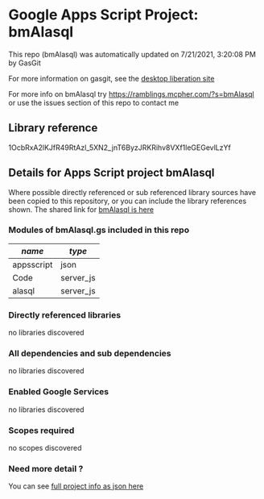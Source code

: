 # Google Apps Script Project: bmAlasql
This repo (bmAlasql) was automatically updated on 7/21/2021, 3:20:08 PM by GasGit

For more information on gasgit, see the [desktop liberation site](https://ramblings.mcpher.com/drive-sdk-and-github/migrategasgit/ "desktop liberation")

For more info on bmAlasql try https://ramblings.mcpher.com/?s=bmAlasql or use the issues section of this repo to contact me
## Library reference
1OcbRxA2lKJfR49RtAzl_5XN2_jnT6ByzJRKRihv8VXf1leGEGevlLzYf


## Details for Apps Script project bmAlasql
Where possible directly referenced or sub referenced library sources have been copied to this repository, or you can include the library references shown. 
The shared link for [bmAlasql is here](https://script.google.com/d/1OcbRxA2lKJfR49RtAzl_5XN2_jnT6ByzJRKRihv8VXf1leGEGevlLzYf/edit?usp=sharing "open in the GAS IDE")

### Modules of bmAlasql.gs included in this repo
*name*|*type*
--- | --- 
appsscript| json
Code| server_js
alasql| server_js
### Directly referenced libraries
no libraries discovered
### All dependencies and sub dependencies
no libraries discovered
### Enabled Google Services
no libraries discovered
### Scopes required
no scopes discovered
### Need more detail ?
You can see [full project info as json here](info.json)
